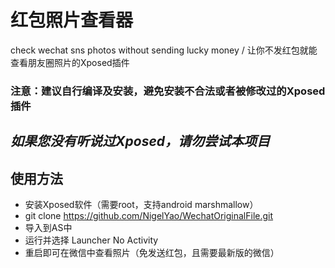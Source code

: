 # 红包照片查看器
check wechat sns photos without sending lucky money / 让你不发红包就能查看朋友圈照片的Xposed插件

###  注意：建议自行编译及安装，避免安装不合法或者被修改过的Xposed插件

## *如果您没有听说过Xposed，请勿尝试本项目*

## 使用方法
* 安装Xposed软件（需要root，支持android marshmallow）
* git clone https://github.com/NigelYao/WechatOriginalFile.git
* 导入到AS中
* 运行并选择 Launcher No Activity
* 重启即可在微信中查看照片（免发送红包，且需要最新版的微信）


